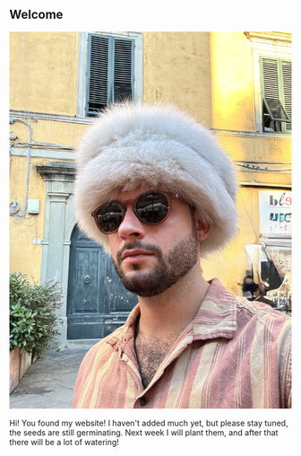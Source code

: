 ## Welcome

![](images/homepage_profpic.jpg)

Hi! You found my website! I haven't added much yet, but please stay tuned, the seeds are still germinating. Next week I will plant them, and after that there will be a lot of watering! 
